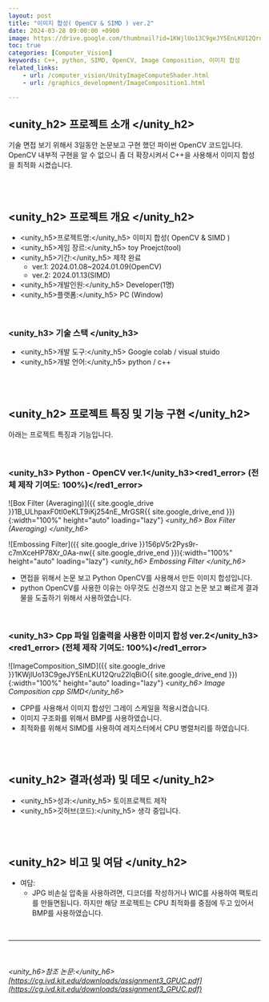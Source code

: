 ```yaml
---
layout: post
title: "이미지 합성( OpenCV & SIMD ) ver.2"
date: 2024-03-28 09:00:00 +0900
image: https://drive.google.com/thumbnail?id=1KWjlUo13C9geJY5EnLKU12Qru22lqBiO
toc: true
categories: [Computer_Vision] 
keywords: C++, python, SIMD, OpenCV, Image Composition, 이미지 합성
related_links:
    - url: /computer_vision/UnityImageComputeShader.html
    - url: /graphics_development/ImageComposition1.html

---
```


## <unity_h2> 프로젝트 소개 </unity_h2>

기술 면접 보기 위해서 3일동안 논문보고 구현 했던 파이썬 OpenCV 코드입니다. OpenCV 내부적 구현을 알 수 없으니 좀 더 확장시켜서 C++을 사용해서 이미지 합성을 최적화 시켰습니다.

<br>
<br>

## <unity_h2> 프로젝트 개요 </unity_h2>

- <span><unity_h5>프로젝트명:</unity_h5> 이미지 합성( OpenCV & SIMD )</span>
- <span><unity_h5>게임 장르:</unity_h5> toy Proejct(tool)</span>
- <span><unity_h5>기간:</unity_h5> 제작 완료</span>
    - ver.1: 2024.01.08~2024.01.09(OpenCV) 
    - ver.2: 2024.01.13(SIMD)
- <span><unity_h5>개발인원:</unity_h5> Developer(1명)</span>
- <span><unity_h5>플랫폼:</unity_h5> PC (Window)</span>

<br>

### <unity_h3> 기술 스택 </unity_h3>

- <span><unity_h5>개발 도구:</unity_h5> Google colab / visual stuido </span>
- <span><unity_h5>개발 언어:</unity_h5> python / c++ </span>


<br>
<br>

## <unity_h2> 프로젝트 특징 및 기능 구현 </unity_h2>

아래는 프로젝트 특징과 기능입니다.

<br>

### <unity_h3> Python - OpenCV ver.1</unity_h3><red1_error> (전체 제작 기여도: 100%)</red1_error>

![Box Filter (Averaging)]({{ site.google_drive }}1B_ULhpaxF0tI0eKLT9iKj254nE_MrGSR{{ site.google_drive_end }}){:width="100%" height="auto" loading="lazy"}
*<unity_h6> Box Filter (Averaging) </unity_h6>*

![Embossing Filter]({{ site.google_drive }}156pV5r2Pys9r-c7mXceHP78Xr_0Aa-nw{{ site.google_drive_end }}){:width="100%" height="auto" loading="lazy"}
*<unity_h6> Embossing Filter </unity_h6>*

- 면접을 위해서 논문 보고 Python OpenCV를 사용해서 만든 이미지 합성입니다.
- python OpenCV를 사용한 이유는 아무것도 신경쓰지 않고 논문 보고 빠르게 결과물을 도출하기 위해서 사용하였습니다.



<br>

### <unity_h3> Cpp 파일 입출력을 사용한 이미지 합성 ver.2</unity_h3><red1_error> (전체 제작 기여도: 100%)</red1_error>

![ImageComposition_SIMD]({{ site.google_drive }}1KWjlUo13C9geJY5EnLKU12Qru22lqBiO{{ site.google_drive_end }}){:width="100%" height="auto" loading="lazy"}
*<unity_h6> Image Composition cpp SIMD</unity_h6>*

- CPP를 사용해서 이미지 합성인 그레이 스케일을 적용시켰습니다.
- 이미지 구조화를 위해서 BMP를 사용하였습니다.
- 최적화를 위해서 SIMD를 사용하여 레지스터에서 CPU 병렬처리를 하였습니다.

<br>
<br>

## <unity_h2> 결과(성과) 및 데모 </unity_h2>


- <span><unity_h5>성과:</unity_h5> 토이프로젝트 제작 </span>
- <span><unity_h5>깃허브(코드):</unity_h5> 생각 중입니다. </span>

<br>
<br>

## <unity_h2> 비고 및 여담 </unity_h2>

- 여담:
    - JPG 비손실 압축을 사용하려면, 디코더를 작성하거나 WIC를 사용하여 팩토리를 만들면됩니다. 하지만 해당 프로젝트는 CPU 최적화를 중점에 두고 있어서 BMP를 사용하였습니다.
    
<br>

---

<br>

###### <unity_h6>참조 논문:</unity_h6> [https://cg.ivd.kit.edu/downloads/assignment3_GPUC.pdf](https://cg.ivd.kit.edu/downloads/assignment3_GPUC.pdf)